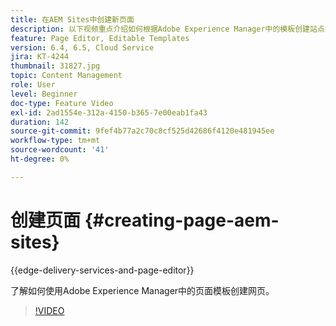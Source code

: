 ```yaml
---
title: 在AEM Sites中创建新页面
description: 以下视频重点介绍如何根据Adobe Experience Manager中的模板创建站点页面。
feature: Page Editor, Editable Templates
version: 6.4, 6.5, Cloud Service
jira: KT-4244
thumbnail: 31827.jpg
topic: Content Management
role: User
level: Beginner
doc-type: Feature Video
exl-id: 2ad1554e-312a-4150-b365-7e00eab1fa43
duration: 142
source-git-commit: 9fef4b77a2c70c8cf525d42686f4120e481945ee
workflow-type: tm+mt
source-wordcount: '41'
ht-degree: 0%

---
```


# 创建页面 {#creating-page-aem-sites}

{{edge-delivery-services-and-page-editor}}

了解如何使用Adobe Experience Manager中的页面模板创建网页。

>[!VIDEO](https://video.tv.adobe.com/v/31827?quality=12&learn=on)
